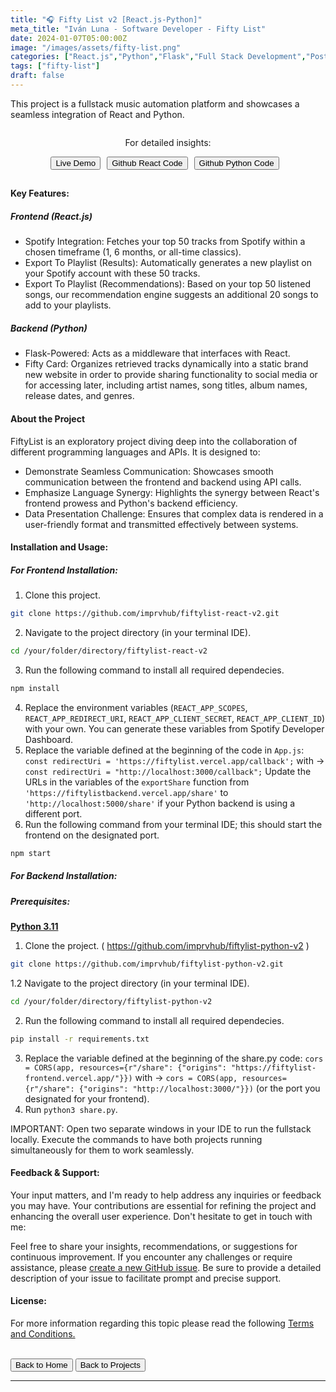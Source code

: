 ```yaml
---
title: "🎧 Fifty List v2 [React.js-Python]"
meta_title: "Iván Luna - Software Developer - Fifty List"
date: 2024-01-07T05:00:00Z
image: "/images/assets/fifty-list.png"
categories: ["React.js","Python","Flask","Full Stack Development","PostgreSQL","Google Cloud Storage","Supabase", "Vercel Deployment"]
tags: ["fifty-list"]
draft: false
---
```

This project is a fullstack music automation platform and showcases a seamless integration of React and Python. 
<div style="display: flex; justify-content: center;">
  <div style="text-align: center;">
    <p>For detailed insights:</p>
  </div>
</div>
<div style="display: flex; justify-content: center; flex-wrap: wrap; ">
  <button class="btn btn-primary" style="margin-right: 10px; margin-bottom: 10px;" onclick="window.open('https://fiftylist.vercel.app', '_blank');">Live Demo</button>  
  <button class="btn btn-primary" style="margin-right: 10px; margin-bottom: 10px;" onclick="window.open('https://github.com/imprvhub/fiftylist-react-v2/', '_blank');">Github React Code</button>
  <button class="btn btn-primary" style="margin-right: 10px; margin-bottom: 10px;" onclick="window.open('https://github.com/imprvhub/fiftylist-python-v2/', '_blank');">Github Python Code</button>   
</div>

<style>
@media screen and (max-width: 530px) {
  .btn {
    margin-right: 0;
    margin-bottom: 10px;
    max-width: 250px; 
  }
}
</style>

#### Key Features:

##### Frontend (React.js)
- Spotify Integration: Fetches your top 50 tracks from Spotify within a chosen timeframe (1, 6 months, or all-time classics).
- Export To Playlist (Results): Automatically generates a new playlist on your Spotify account with these 50 tracks.
- Export To Playlist (Recommendations): Based on your top 50 listened songs, our recommendation engine suggests an additional 20 songs to add to your playlists.

##### Backend (Python)
- Flask-Powered: Acts as a middleware that interfaces with React.
- Fifty Card: Organizes retrieved tracks dynamically into a static brand new website in order to provide sharing functionality to social media or for accessing later, including artist names, song titles, album names, release dates, and genres.

#### About the Project
FiftyList is an exploratory project diving deep into the collaboration of different programming languages and APIs. It is designed to:
- Demonstrate Seamless Communication: Showcases smooth communication between the frontend and backend using API calls.
- Emphasize Language Synergy: Highlights the synergy between React's frontend prowess and Python's backend efficiency.
- Data Presentation Challenge: Ensures that complex data is rendered in a user-friendly format and transmitted effectively between systems.

#### Installation and Usage:

##### For Frontend Installation:
1. Clone this project.
 ```bash
git clone https://github.com/imprvhub/fiftylist-react-v2.git
```
2. Navigate to the project directory (in your terminal IDE).
```bash
cd /your/folder/directory/fiftylist-react-v2
```
3. Run the following command to install all required dependecies.
```bash
npm install
```
4. Replace the environment variables (`REACT_APP_SCOPES`, `REACT_APP_REDIRECT_URI`, `REACT_APP_CLIENT_SECRET`, `REACT_APP_CLIENT_ID`) with your own. You can generate these variables from Spotify Developer Dashboard.
5. Replace the variable defined at the beginning of the code in `App.js`:
   `const redirectUri = 'https://fiftylist.vercel.app/callback';` with -> `const redirectUri = "http://localhost:3000/callback";`
   Update the URLs in the variables of the `exportShare` function from `'https://fiftylistbackend.vercel.app/share'` to `'http://localhost:5000/share'` if your Python backend is using a different 
   port.
6. Run the following command from your terminal IDE; this should start the frontend on the designated port. 
```bash
npm start
```

##### For Backend Installation:
##### Prerequisites:
[**Python 3.11**](https://www.python.org/downloads/release/python-3110/)

1. Clone the project. ( https://github.com/imprvhub/fiftylist-python-v2 )
 ```bash
git clone https://github.com/imprvhub/fiftylist-python-v2.git
```

1.2 Navigate to the project directory (in your terminal IDE).
```bash
cd /your/folder/directory/fiftylist-python-v2
```
2. Run the following command to install all required dependecies.
```bash
pip install -r requirements.txt
```
3. Replace the variable defined at the beginning of the share.py code: `cors = CORS(app, resources={r"/share": {"origins": "https://fiftylist-frontend.vercel.app/"}})` with ->  `cors = CORS(app, resources={r"/share": {"origins": "http://localhost:3000/"}})` (or the port you designated for your frontend).
4. Run `python3 share.py`.
   
IMPORTANT: Open two separate windows in your IDE to run the fullstack locally. Execute the commands to have both projects running simultaneously for them to work seamlessly.

#### Feedback & Support:
Your input matters, and I'm ready to help address any inquiries or feedback you may have. Your contributions are essential for refining the project and enhancing the overall user experience. Don't hesitate to get in touch with me:

Feel free to share your insights, recommendations, or suggestions for continuous improvement. If you encounter any challenges or require assistance, please [create a new GitHub issue](https://github.com/imprvhub/fiftylist-react-v2/issues/new). Be sure to provide a detailed description of your issue to facilitate prompt and precise support.

#### License:
For more information regarding this topic please read the following [Terms and Conditions.](https://fiftylist.vercel.app/html/termsandconditions.html)

<br>
<div class="flex justify-between">
      <button class="btn btn-primary" onclick="window.location.href='/';">Back to Home</button>
      <button class="btn btn-primary" onclick="window.location.href='/projects';">Back to Projects</button>     
</div>

---
